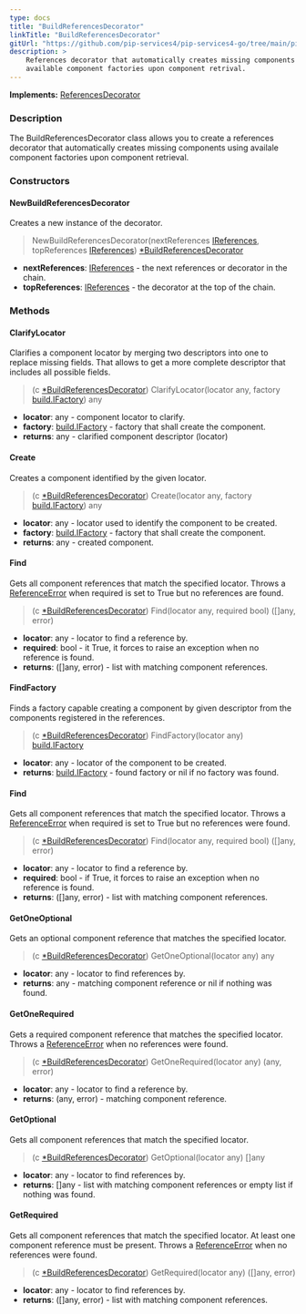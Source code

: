 ```yaml
---
type: docs
title: "BuildReferencesDecorator"
linkTitle: "BuildReferencesDecorator"
gitUrl: "https://github.com/pip-services4/pip-services4-go/tree/main/pip-services4-container-go"
description: >
    References decorator that automatically creates missing components using
    available component factories upon component retrival.
---
```


**Implements:** [ReferencesDecorator](../references_decorator)


### Description
The BuildReferencesDecorator class allows you to create a references decorator that automatically creates missing components using availale component factories upon component retrieval.

### Constructors

#### NewBuildReferencesDecorator
Creates a new instance of the decorator.

> NewBuildReferencesDecorator(nextReferences [IReferences](../../../components/refer/ireferences), topReferences [IReferences](../../../components/refer/ireferences)) [*BuildReferencesDecorator]()

- **nextReferences**: [IReferences](../../../components/refer/ireferences) - the next references or decorator in the chain.
- **topReferences**: [IReferences](../../../components/refer/ireferences) - the decorator at the top of the chain.


### Methods

#### ClarifyLocator
Clarifies a component locator by merging two descriptors into one to replace missing fields.
That allows to get a more complete descriptor that includes all possible fields.

> (c [*BuildReferencesDecorator]()) ClarifyLocator(locator any, factory [build.IFactory](../../../components/build/ifactory)) any
- **locator**: any - component locator to clarify.
- **factory**: [build.IFactory](../../../components/build/ifactory) - factory that shall create the component.
- **returns**: any - clarified component descriptor (locator)

#### Create
Creates a component identified by the given locator.

> (c [*BuildReferencesDecorator]()) Create(locator any, factory [build.IFactory](../../../components/build/ifactory)) any
- **locator**: any - locator used to identify the component to be created.
- **factory**: [build.IFactory](../../../components/build/ifactory) - factory that shall create the component.
- **returns**: any - created component.

#### Find
Gets all component references that match the specified locator.
Throws a [ReferenceError](../../../components/refer/reference_error) when required is set to True but no references are found.

> (c [*BuildReferencesDecorator]()) Find(locator any, required bool) ([]any, error)
- **locator**: any - locator to find a reference by.
- **required**: bool - it True, it forces to raise an exception when no reference is found.
- **returns**: ([]any, error) - list with matching component references.


#### FindFactory
Finds a factory capable creating a component by given descriptor
from the components registered in the references.

> (c [*BuildReferencesDecorator]()) FindFactory(locator any) [build.IFactory](../../../components/build/ifactory)
- **locator**: any - locator of the component to be created.
- **returns**: [build.IFactory](../../../components/build/ifactory) - found factory or nil if no factory was found.


#### Find
Gets all component references that match the specified locator.
Throws a [ReferenceError](../../../components/refer/reference_error) when required is set to True but no references were found.

> (c [*BuildReferencesDecorator]()) Find(locator any, required bool) ([]any, error)
- **locator**: any - locator to find a reference by.
- **required**: bool - if True, it forces to raise an exception when no reference is found.
- **returns**: ([]any, error) -  list with matching component references.


#### GetOneOptional
Gets an optional component reference that matches the specified locator.

> (c [*BuildReferencesDecorator]()) GetOneOptional(locator any) any
- **locator**: any - locator to find references by.
- **returns**: any - matching component reference or nil if nothing was found.


#### GetOneRequired
Gets a required component reference that matches the specified locator.
Throws a [ReferenceError](../../../components/refer/reference_error) when no references were found.

> (c [*BuildReferencesDecorator]()) GetOneRequired(locator any) (any, error)
- **locator**: any - locator to find a reference by.
- **returns**: (any, error) - matching component reference.


#### GetOptional
Gets all component references that match the specified locator.

> (c [*BuildReferencesDecorator]()) GetOptional(locator any) []any
- **locator**: any - locator to find references by.
- **returns**: []any - list with matching component references or empty list if nothing was found.


#### GetRequired
Gets all component references that match the specified locator.
At least one component reference must be present.
Throws a [ReferenceError](../../../components/refer/reference_error) when no references were found.

> (c [*BuildReferencesDecorator]()) GetRequired(locator any) ([]any, error)
- **locator**: any - locator to find references by.
- **returns**: ([]any, error) - list with matching component references.
